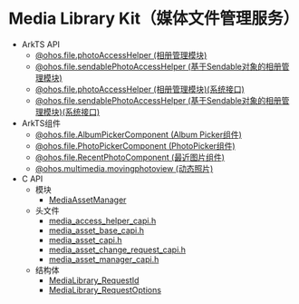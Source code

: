 # Media Library Kit（媒体文件管理服务）

- ArkTS API<!--media-library-arkts-->
  - [@ohos.file.photoAccessHelper (相册管理模块)](js-apis-photoAccessHelper.md)
  - [@ohos.file.sendablePhotoAccessHelper (基于Sendable对象的相册管理模块)](js-apis-sendablePhotoAccessHelper.md)
  <!--Del-->
  - [@ohos.file.photoAccessHelper (相册管理模块)(系统接口)](js-apis-photoAccessHelper-sys.md)
  - [@ohos.file.sendablePhotoAccessHelper (基于Sendable对象的相册管理模块)(系统接口)](js-apis-sendablePhotoAccessHelper-sys.md)
  <!--DelEnd-->
- ArkTS组件<!--media-library-comp-->
  - [@ohos.file.AlbumPickerComponent (Album Picker组件)](ohos-file-AlbumPickerComponent.md)
  - [@ohos.file.PhotoPickerComponent (PhotoPicker组件)](ohos-file-PhotoPickerComponent.md)
  - [@ohos.file.RecentPhotoComponent (最近图片组件)](ohos-file-RecentPhotoComponent.md)
  - [@ohos.multimedia.movingphotoview (动态照片)](ohos-multimedia-movingphotoview.md)
- C API<!--media-library-c-->
  - 模块<!--media-library-module-->
    - [MediaAssetManager](_media_asset_manager.md)
  - 头文件<!--media-library-headerfile-->
    - [media_access_helper_capi.h](media__access__helper__capi_8h.md)
    - [media_asset_base_capi.h](media__asset__base__capi_8h.md)
    - [media_asset_capi.h](media__asset__capi_8h.md)
    - [media_asset_change_request_capi.h](media__asset__change__request__capi_8h.md)
    - [media_asset_manager_capi.h](media__asset__manager__capi_8h.md)
  - 结构体<!--media-library-struct-->
    - [MediaLibrary_RequestId](_media_library___request_id.md)
    - [MediaLibrary_RequestOptions](_media_library___request_options.md)